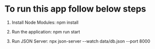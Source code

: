 # To run this app follow below steps

1. Install Node Modules: npm install

2. Run the application: npm run start

3. Run JSON Server: npx json-server --watch data/db.json --port 8000

